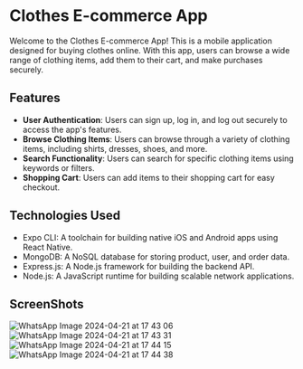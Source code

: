 # Clothes E-commerce App

Welcome to the Clothes E-commerce App! This is a mobile application designed for buying clothes online. With this app, users can browse a wide range of clothing items, add them to their cart, and make purchases securely.

## Features

- **User Authentication**: Users can sign up, log in, and log out securely to access the app's features.
- **Browse Clothing Items**: Users can browse through a variety of clothing items, including shirts, dresses, shoes, and more.
- **Search Functionality**: Users can search for specific clothing items using keywords or filters.
- **Shopping Cart**: Users can add items to their shopping cart for easy checkout.

## Technologies Used

- Expo CLI: A toolchain for building native iOS and Android apps using React Native.
- MongoDB: A NoSQL database for storing product, user, and order data.
- Express.js: A Node.js framework for building the backend API.
- Node.js: A JavaScript runtime for building scalable network applications.

## ScreenShots
![WhatsApp Image 2024-04-21 at 17 43 06](https://github.com/Bhaskar-10/E-Commerce-Clothes/assets/116245937/aed9d13f-a851-4c7a-b410-cabd050a3dde)
![WhatsApp Image 2024-04-21 at 17 43 31](https://github.com/Bhaskar-10/E-Commerce-Clothes/assets/116245937/d1e4c8cd-c772-462c-bc89-3050e50add1c)
![WhatsApp Image 2024-04-21 at 17 44 15](https://github.com/Bhaskar-10/E-Commerce-Clothes/assets/116245937/2501b839-1f76-438a-8f53-6fa4b8fbc1e3)
![WhatsApp Image 2024-04-21 at 17 44 38](https://github.com/Bhaskar-10/E-Commerce-Clothes/assets/116245937/d9866b04-25ce-4b4c-be02-5b22d19f5361)



